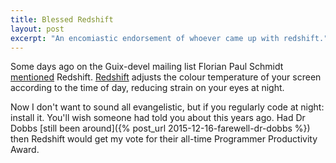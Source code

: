 ```yaml
---
title: Blessed Redshift
layout: post
excerpt: "An encomiastic endorsement of whoever came up with redshift."
---
```


Some days ago on the Guix-devel mailing list Florian Paul Schmidt [mentioned](https://lists.gnu.org/archive/html/guix-devel/2015-11/msg00607.html) Redshift.  [Redshift](https://github.com/jonls/redshift/) adjusts the colour temperature of your screen according to the time of day, reducing strain on your eyes at night.

Now I don't want to sound all evangelistic, but if you regularly code at night: install it.  You'll wish someone had told you about this years ago.  Had Dr Dobbs [still been around]({% post_url 2015-12-16-farewell-dr-dobbs %}) then Redshift would get my vote for their all-time Programmer Productivity Award.

